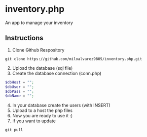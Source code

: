 # inventory.php
 An app to manage your inventory
## Instructions
1. Clone Github Respository
```
git clone https://github.com/miloalvarez9809/inventory.php.git
```
2. Upload the database (sql file)
3. Create the database connection (conn.php)
```php
$dbHost = "";
$dbUser = "";
$dbPass = "";
$dbName = "";
```
4. In your database create the users (with INSERT)
5. Upload to a host the php files
6. Now you are ready to use it :)
7. If you want to update
```
git pull
```